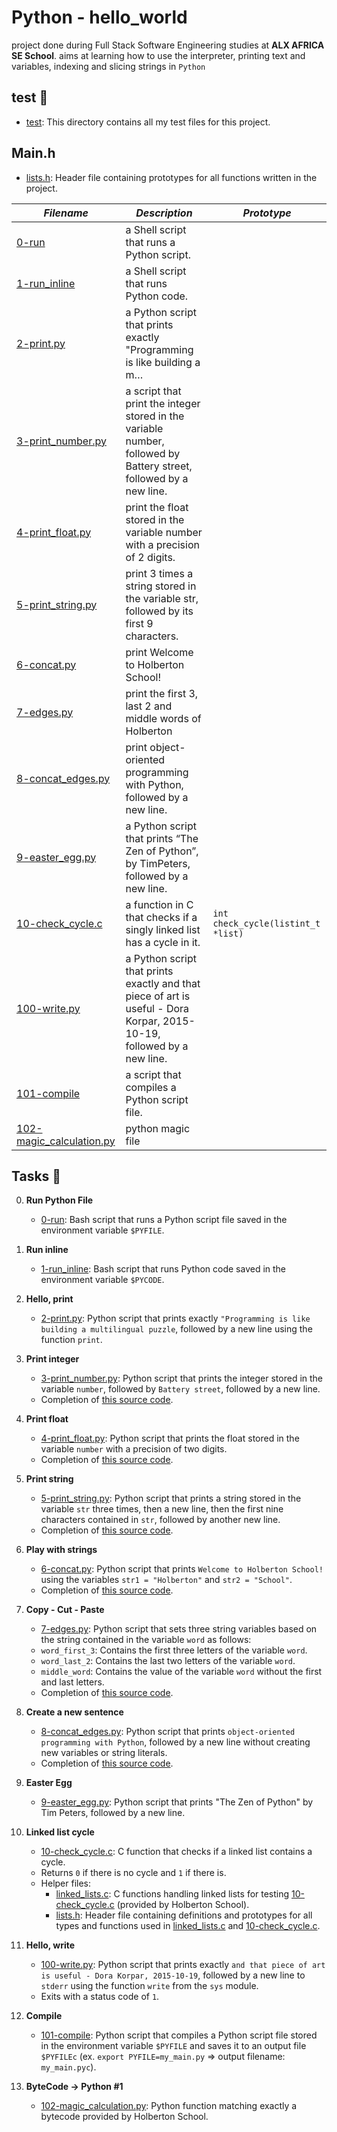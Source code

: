 # Python - hello_world

project done during Full Stack Software Engineering studies at __ALX AFRICA SE School__. aims at learning how to use the interpreter, printing text and variables, indexing and slicing strings in `Python`

## test 📁
- [test](./tests/): This directory contains all my test files for this project.

## Main.h
* [lists.h](./lists.h): Header file containing prototypes for all functions written in the project.

_Filename_ | _Description_ | _Prototype_
-----------|---------------|------------
[0-run](./0-run) | a Shell script that runs a Python script. |
[1-run_inline](./1-run_inline) | a Shell script that runs Python code. |
[2-print.py](./2-print.py) | a Python script that prints exactly "Programming is like building a m…|
[3-print_number.py](./3-print_number.py) | a script that print the integer stored in the variable number, followed by Battery street, followed by a new line. |
[4-print_float.py](./4-print_float.py) | print the float stored in the variable number with a precision of 2 digits. |
[5-print_string.py](5-print_string.py) | print 3 times a string stored in the variable str, followed by its first 9 characters. |
[6-concat.py](6-concat.py) | print Welcome to Holberton School! |
[7-edges.py](7-edges.py) | print the first 3, last 2 and middle words of Holberton |
[8-concat_edges.py](8-concat_edges.py) | print object-oriented programming with Python, followed by a new line. |
[9-easter_egg.py](9-easter_egg.py) | a Python script that prints “The Zen of Python”, by TimPeters, followed by a new line. |
[10-check_cycle.c](10-check_cycle.c) | a function in C that checks if a singly linked list has a cycle in it. | `int check_cycle(listint_t *list)`
[100-write.py](100-write.py) | a Python script that prints exactly and that piece of art is useful - Dora Korpar, 2015-10-19, followed by a new line. |
[101-compile](101-compile) | a script that compiles a Python script file. |
[102-magic_calculation.py](102-magic_calculation.py) | python magic file |


## Tasks 🛅

0. **Run Python File**
    - [0-run](./0-run): Bash script that runs a Python script file saved in the environment variable `$PYFILE`.


1. **Run inline**
    - [1-run_inline](./1-run_inline): Bash script that runs Python code saved in the environment variable `$PYCODE`.


2. **Hello, print**
    - [2-print.py](./2-print.py): Python script that prints exactly `"Programming is like building a multilingual puzzle`, followed by a new line using the function `print`.


3. **Print integer**
    - [3-print_number.py](./3-print_number.py): Python script that prints the integer stored in the variable `number`, followed by `Battery street`, followed by a new line.
    - Completion of [this source code](https://github.com/holbertonschool/0x00.py/blob/master/3-print_number.py).


4. **Print float**
    - [4-print_float.py](./4-print_float.py): Python script that prints the float stored in the variable `number` with a precision of two digits.
    - Completion of [this source code](https://github.com/holbertonschool/0x00.py/blob/master/4-print_float.py).


5. **Print string**
    - [5-print_string.py](5-print_string.py): Python script that prints a string stored in the variable `str` three times, then a new line, then the first nine characters contained in `str`, followed by another new line.
    - Completion of [this source code](https://github.com/holbertonschool/0x00.py/blob/master/5-print_string.py).


6. **Play with strings**
    - [6-concat.py](./6-concat.py): Python script that prints `Welcome to Holberton School!` using the variables `str1 = "Holberton"` and `str2 = "School"`.
    - Completion of [this source code](https://github.com/holbertonschool/0x00.py/blob/master/6-concat.py).


7. **Copy - Cut - Paste**
    - [7-edges.py](7-edges.py): Python script that sets three string variables based on the string contained in the variable `word` as follows:
    - `word_first_3`: Contains the first three letters of the variable `word`.
    - `word_last_2`: Contains the last two letters of the variable `word`.
    - `middle_word`: Contains the value of the variable `word` without the first and last letters.
    - Completion of [this source code](https://github.com/holbertonschool/0x00.py/blob/master/7-edges.py).


8. **Create a new sentence**
    - [8-concat_edges.py](8-concat_edges.py): Python script that prints `object-oriented programming with Python`, followed by a new line without creating new variables or string literals.
    - Completion of [this source code](https://github.com/holbertonschool/0x00.py/blob/master/8-concat_edges.py).


9. **Easter Egg**
    - [9-easter_egg.py](9-easter_egg.py): Python script that prints "The Zen of Python" by Tim Peters, followed by a new line.


10. **Linked list cycle**
    - [10-check_cycle.c](10-check_cycle.c): C function that checks if a linked list contains a cycle.
    - Returns `0` if there is no cycle and `1` if there is.
    - Helper files:
      * [linked_lists.c](./tests/10-linked_lists.c): C functions handling linked lists for testing [10-check_cycle.c](./10-check_cycle.c) (provided by Holberton School).
      * [lists.h](./lists.h): Header file containing definitions and prototypes for all types and functions used in [linked_lists.c](./tests/10-linked_lists.c) and [10-check_cycle.c](./10-check_cycle.c).


11. **Hello, write**
    - [100-write.py](./100-write.py): Python script that prints exactly `and that piece of art is useful - Dora Korpar, 2015-10-19`, followed by a new line to `stderr` using the function `write` from the `sys` module.
    - Exits with a status code of `1`.


12. **Compile**
    - [101-compile](./101-compile): Python script that compiles a Python script file stored in the environment variable `$PYFILE` and saves it to an output file `$PYFILEc` (ex. `export PYFILE=my_main.py` => output filename: `my_main.pyc`).


13. **ByteCode -> Python #1**
    - [102-magic_calculation.py](./102-magic_calculation.py): Python function matching exactly a bytecode provided by Holberton School.
